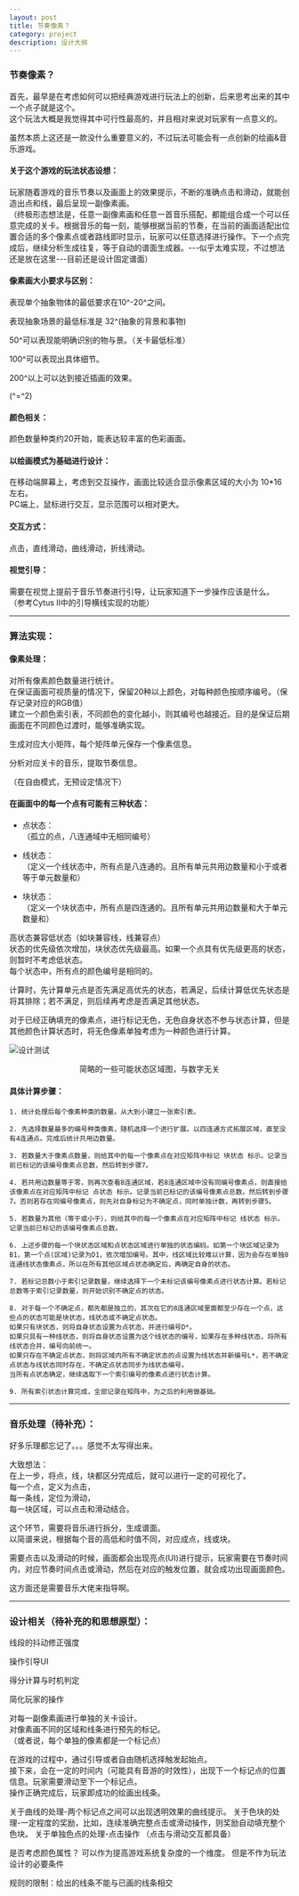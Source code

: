 ```yaml
---
layout: post
title: 节奏像素？
category: project
description: 设计大纲
---
```


### 节奏像素？

首先，最早是在考虑如何可以把经典游戏进行玩法上的创新，后来思考出来的其中一个点子就是这个。  
这个玩法大概是我觉得其中可行性最高的，并且相对来说对玩家有一点意义的。

虽然本质上这还是一款没什么重要意义的，不过玩法可能会有一点创新的绘画&音乐游戏。

#### 关于这个游戏的玩法状态设想：

玩家随着游戏的音乐节奏以及画面上的效果提示，不断的准确点击和滑动，就能创造出点和线，最后呈现一副像素画。  
（终极形态想法是，任意一副像素画和任意一首音乐搭配，都能组合成一个可以任意完成的关卡。根据音乐的每一刻，能够根据当前的节奏，在当前的画面适配出位置合适的多个像素点或者路线即时显示，玩家可以任意选择进行操作。下一个点完成后，继续分析生成往复，等于自动的谱面生成器。---似乎太难实现，不过想法还是放在这里---目前还是设计固定谱面）


#### 像素画大小要求与区别：

表现单个抽象物体的最低要求在10^-20^之间。

表现抽象场景的最低标准是 32^(抽象的背景和事物)

50^可以表现能明确识别的物与景。（关卡最低标准）

100^可以表现出具体细节。

200^以上可以达到接近插画的效果。

(^=^2)

#### 颜色相关：
颜色数量种类约20开始，能表达较丰富的色彩画面。


#### 以绘画模式为基础进行设计：
在移动端屏幕上，考虑到交互操作，画面比较适合显示像素区域的大小为 10*16 左右。  
PC端上，鼠标进行交互，显示范围可以相对更大。

#### 交互方式：
点击，直线滑动，曲线滑动，折线滑动。

#### 视觉引导：
需要在视觉上提前于音乐节奏进行引导，让玩家知道下一步操作应该是什么。
（参考Cytus II中的引导横线实现的功能）

---

### 算法实现：

#### 像素处理：

对所有像素颜色数量进行统计。  
在保证画面可视质量的情况下，保留20种以上颜色，对每种颜色按顺序编号。（保存记录对应的RGB值）  
建立一个颜色索引表，不同颜色的变化越小，则其编号也越接近。目的是保证后期画面在不同颜色过渡时，能够准确实现。

生成对应大小矩阵，每个矩阵单元保存一个像素信息。

分析对应关卡的音乐，提取节奏信息。

（在自由模式，无预设定情况下）

#### 在画面中的每一个点有可能有三种状态：
* 点状态：  
（孤立的点，八连通域中无相同编号）

* 线状态：  
（定义一个线状态中，所有点是八连通的。且所有单元共用边数量和小于或者等于单元数量和）

* 块状态：  
（定义一个块状态中，所有点是四连通的。且所有单元共用边数量和大于单元数量和）


高状态兼容低状态（如块兼容线，线兼容点）  
状态的优先级依次增加，块状态优先级最高。如果一个点具有优先级更高的状态，则暂时不考虑低状态。  
每个状态中，所有点的颜色编号是相同的。

计算时，先计算单元点是否先满足高优先的状态，若满足，后续计算低优先状态是将其排除；若不满足，则后续再考虑是否满足其他状态。

对于已经正确填充的像素点，进行标记无色，无色自身状态不参与状态计算，但是其他颜色计算状态时，将无色像素单独考虑为一种颜色进行计算。


![设计测试](../../images/Blog_img/2019-7-26-Rhythmic-Pixels1.png)
<center>简略的一些可能状态区域图，与数字无关</center>


#### 具体计算步骤：

	1. 统计处理后每个像素种类的数量。从大到小建立一张索引表。

	2. 先选择数量最多的编号种类像素，随机选择一个进行扩展。以四连通方式拓展区域，直至没有4连通点。完成后统计共用边数量。

	3. 若数量大于像素点数量，则给其中的每一个像素点在对应矩阵中标记 块状态 标示。记录当前已标记的该编号像素点总数，然后转到步骤7。

	4. 若共用边数量等于零，则再次查看8连通区域，若8连通区域中没有同编号像素点，则直接给该像素点在对应矩阵中标记 点状态 标示。记录当前已标记的该编号像素点总数，然后转到步骤7。否则若存在同编号像素点，则先对自身标记为不确定点，同时单独计数，再转到步骤5。

	5. 若数量为其他（等于或小于），则给其中的每一个像素点在对应矩阵中标记 线状态 标示。记录当前已标记的该编号像素点总数。  

	6. 上述步骤的每一个块状态区域和点状态区域进行单独的状态编码。如第一个块区域记录为B1，第一个点(区域)记录为D1，依次增加编号。其中，线区域比较难以计算，因为会存在单独8连通线状态像素点，所以在所有其他区域点状态确定后，再确定自身的状态。  

	7. 若标记总数小于索引记录数量，继续选择下一个未标记该编号像素点进行状态计算。若标记总数等于索引记录数量，则开始识别不确定点的状态。

	8. 对于每一个不确定点，都先都是独立的，其次在它的8连通区域里面都至少存在一个点，这些点的状态可能是块状态，线状态或不确定点状态。
    如果只有块状态，则将自身状态设置为点状态，并进行编号D*。
    如果只具有一种线状态，则将自身状态设置为这个线状态的编号，如果存在多种线状态，将所有线状态合并，编号向前统一。
    如果只存在不确定点状态，则将区域内所有不确定状态的点设置为线状态并新编号L*，若不确定点状态与线状态同时存在，不确定点状态同步为线状态编号。
    当所有点状态确定，继续选取下一个索引编号的像素点进行状态计算。

	9. 所有索引状态计算完成，全部记录在矩阵中，为之后的利用做基础。

---

### 音乐处理（待补充）：

好多乐理都忘记了。。。感觉不太写得出来。

大致想法：  
在上一步，将点，线，块都区分完成后，就可以进行一定的可视化了。  
每一个点，定义为点击，  
每一条线，定位为滑动，  
每一块区域，可以点击和滑动结合。

这个环节，需要将音乐进行拆分，生成谱面。  
以简谱来说，根据每个音的高低和时值不同，对应成点，线或块。

需要点击以及滑动的时候，画面都会出现亮点(UI)进行提示，玩家需要在节奏时间内，对应节奏时间点击或滑动，然后在对应的触发位置，就会成功出现画面颜色。

这方面还是需要音乐大佬来指导啊。

---

### 设计相关（待补充的和思想原型）：

线段的抖动修正强度

操作引导UI

得分计算与时机判定

简化玩家的操作

对每一副像素画进行单独的关卡设计。  
对像素画不同的区域和线条进行预先的标记。  
（或者说，每个单独的像素都是一个标记点）

在游戏的过程中，通过引导或者自由随机选择触发起始点。  
接下来，会在一定的时间内（可能具有音游的时效性），出现下一个标记点的位置信息。玩家需要滑动至下一个标记点。   
操作正确完成后，玩家即成功的绘画出线条。

关于曲线的处理-两个标记点之间可以出现透明效果的曲线提示。
关于色块的处理-一定程度的奖励，比如，连续准确完整点击或滑动操作，则奖励自动填充整个色块。
关于单独色点的处理-点击操作
（点击与滑动交互都具备）

是否考虑颜色属性？
可以作为提高游戏系统复杂度的一个维度。
但是不作为玩法设计的必要条件

规则的限制：绘出的线条不能与已画的线条相交